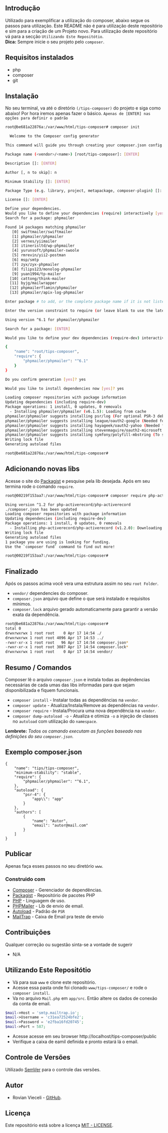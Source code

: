 ## Introdução
Utilizado para exemplificar a utilização do composer, abaixo segue os passos para utilização. Este README não é para utilização deste repositório e sim para a criação de um Projeto novo. Para utilização deste repositório vá para a secção `Utilizando Este Repositótio`.<br/> **Dica:** Sempre inicie o seu projeto pelo `composer`. 

## Requisitos instalados
* php
* composer
* git

## Instalação
No seu terminal, va até o diretório `(/tips-composer)` do projeto e siga como abaixo! Por hora iremos apenas fazer o 
básico.
`Apenas de [ENTER] nas opções para definir o padrão`

````bash
root@be681a22876a:/var/www/html/tips-composer# composer init

  Welcome to the Composer config generator

This command will guide you through creating your composer.json config.

Package name (<vendor>/<name>) [root/tips-composer]: [ENTER]

Description []: [ENTER]

Author [, n to skip]: n

Minimum Stability []: [ENTER]

Package Type (e.g. library, project, metapackage, composer-plugin) []: [ENTER]

License []: [ENTER]

Define your dependencies.
Would you like to define your dependencies (require) interactively [yes]? yes
Search for a package: phpmailer

Found 14 packages matching phpmailer
   [0] swiftmailer/swiftmailer
   [1] phpmailer/phpmailer
   [2] vernes/yiimailer
   [3] itinerisltd/wp-phpmailer
   [4] yurunsoft/phpmailer-swoole
   [5] rmrevin/yii2-postman
   [6] msp/smtp
   [7] zyx/zyx-phpmailer
   [8] filips123/monolog-phpmailer
   [9] yuan1994/tp-mailer
  [10] cattong/think-mailer
  [11] byjg/mailwrapper
  [12] phpmailerflamin/phpmailer
  [13] phpmailer/apix-log-phpmailer

Enter package # to add, or the complete package name if it is not listed: 1

Enter the version constraint to require (or leave blank to use the latest version): [ENTER]

Using version ^6.1 for phpmailer/phpmailer

Search for a package: [ENTER]

Would you like to define your dev dependencies (require-dev) interactively [yes]? no

{
    "name": "root/tips-composer",
    "require": {
        "phpmailer/phpmailer": "^6.1"
    }
}

Do you confirm generation [yes]? yes

Would you like to install dependencies now [yes]? yes

Loading composer repositories with package information
Updating dependencies (including require-dev)
Package operations: 1 install, 0 updates, 0 removals
  - Installing phpmailer/phpmailer (v6.1.5): Loading from cache
phpmailer/phpmailer suggests installing psr/log (For optional PSR-3 debug logging)
phpmailer/phpmailer suggests installing league/oauth2-google (Needed for Google XOAUTH2 authentication)
phpmailer/phpmailer suggests installing hayageek/oauth2-yahoo (Needed for Yahoo XOAUTH2 authentication)
phpmailer/phpmailer suggests installing stevenmaguire/oauth2-microsoft (Needed for Microsoft XOAUTH2 authentication)
phpmailer/phpmailer suggests installing symfony/polyfill-mbstring (To support UTF-8 if the Mbstring PHP extension is not enabled (^1.2))
Writing lock file
Generating autoload files

root@be681a22876a:/var/www/html/tips-composer#
````

## Adicionando novas libs
Acesse o site do [Packagist](https://packagist.org/) e pesquise pela lib desejada. Após em seu termina rode o comando `require`.
````bash
root@00219f153aa7:/var/www/html/tips-composer# composer require php-activerecord/php-activerecord

Using version ^1.2 for php-activerecord/php-activerecord
./composer.json has been updated
Loading composer repositories with package information
Updating dependencies (including require-dev)
Package operations: 1 install, 0 updates, 0 removals
  - Installing php-activerecord/php-activerecord (v1.2.0): Downloading (100%)
Writing lock file
Generating autoload files
1 package you are using is looking for funding.
Use the `composer fund` command to find out more!

root@00219f153aa7:/var/www/html/tips-composer#
````

## Finalizado
Após os passos acima você vera uma estrutura assim no seu `root Folder`.

* `vendor/` dependencies do composer.
* `composer.json` arquivo que define o que será instalado e requisitos mínimos.
* `composer.lock` arquivo gerado automaticamente para garantir a versão exata da dependência.

````bash
root@be681a22876a:/var/www/html/tips-composer#
total 0
drwxrwxrwx 1 root root    0 Apr 17 14:54 ./
drwxrwxrwx 1 root root 4096 Apr 17 14:53 ../
-rwxr-xr-x 1 root root   96 Apr 17 14:54 composer.json*
-rwxr-xr-x 1 root root 3087 Apr 17 14:54 composer.lock*
drwxrwxrwx 1 root root    0 Apr 17 14:54 vendor/
````

## Resumo / Comandos
Composer lê o arquivo `composer.json` e instala todas as depêndencias necessárias de cada umas das libs informadas para 
que sejam disponibilizada e fiquem funcionais.
* `composer install` - Instalar todas as dependências na `vendor`.
* `composer update` - Atualiza/Instala/Remove as dependências na `vendor`. 
* `composer require` - Instala/Procura uma nova dependência na `vendor`.
* `composer dump-autoload -o` - Atualiza e otimiza `-o` a injeção de classes no `autoload` com utilização do `namespace`.

**Lembrete:** *Todos os camando executam as funções baseado nas definições do seu `composer.json`.*

## Exemplo composer.json
````composer
{
    "name": "tips/tips-composer",
    "minimum-stability": "stable",
    "require": {
        "phpmailer/phpmailer": "^6.1",
    },
    "autoload": {
        "psr-4": {
            "app\\": "app"
        }
    },
    "authors": [
        {
            "name": "Autor",
            "email": "autor@mail.com"
        }
    ]
}
````

## Publicar
Apenas faça esses passos no seu diretório `www`.

### Construido com
* [Composer](https://getcomposer.org/) - Gerenciador de dependências.
* [Packagist](https://packagist.org/) - Repositório de pacotes PHP
* [PHP](https://php.net/) - Linguagem de uso.
* [PHPMailer](https://github.com/PHPMailer/PHPMailer) - Lib de envio de email.
* [Autoload](https://www.php-fig.org/) - Padrão de `PSR`
* [MailTrap](https://mailtrap.io/) - Caixa de Email pra teste de envio

## Contribuições
Qualquer correção ou sugestão sinta-se a vontade de sugerir
* N/A

## Utilizando Este Repositótio
* Vá para sua `www` e clone este repositório.
* Acesse essa pasta onde foi clonado `www/tips-composer/` e rode o `composer install`.
* Va no arquivo `Mail.php` em `app/src`. Então altere os dados de conexão da conta de email. 
````php
$mail->Host = 'smtp.mailtrap.io';
$mail->Username = 'c31ea72524bfe2';
$mail->Password = 'e2fba16fd20745';
$mail->Port = 587;
````
* Acesse acesse em seu browser http://localhost/tips-composer/public
* Verifique a caixa de eamil definida e pronto estará lá o email.

## Controle de Versões
Utilizado [SemVer](http://semver.org/) para o controle das versões.

## Autor
* Rovian Vieceli - [GitHub](https://github.com/rovianvieceli).

## Licença
Este repositório está sobre a licença [MIT - LICENSE](LICENSE.md).
